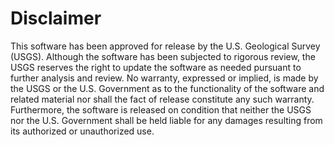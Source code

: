 Disclaimer
==========

This software has been approved for release by the U.S. Geological Survey (USGS). 
Although the software has been subjected to rigorous review, the USGS reserves the 
right to update the software as needed pursuant to further analysis and review. 
No warranty, expressed or implied, is made by the USGS or the U.S. Government as to 
the functionality of the software and related material nor shall the fact of release 
constitute any such warranty. Furthermore, the software is released on condition that 
neither the USGS nor the U.S. Government shall be held liable for any damages 
resulting from its authorized or unauthorized use.
